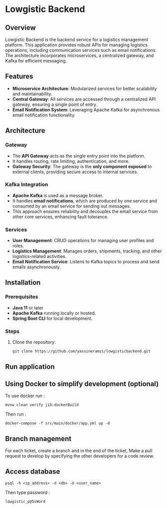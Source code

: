 # Lowgistic Backend

## Overview
Lowgistic Backend is the backend service for a logistics management platform. This application provides robust APIs for managing logistics operations, including communication services such as email notifications. The architecture incorporates microservices, a centralized gateway, and Kafka for efficient messaging.

## Features
- **Microservice Architecture**: Modularized services for better scalability and maintainability.
- **Central Gateway**: All services are accessed through a centralized API gateway, ensuring a single point of entry.
- **Email Notification System**: Leveraging Apache Kafka for asynchronous email notification functionality.

## Architecture

### Gateway
- The **API Gateway** acts as the single entry point into the platform.
- It handles routing, rate limiting, authentication, and more.
- **Gateway Security**: The gateway is the **only component exposed** to external clients, providing secure access to internal services.

### Kafka Integration
- **Apache Kafka** is used as a message broker.
- It handles **email notifications**, which are produced by one service and consumed by an email service for sending out messages.
- This approach ensures reliability and decouples the email service from other core services, enhancing fault tolerance.

### Services
- **User Management**: CRUD operations for managing user profiles and roles.
- **Logistics Management**: Manages orders, shipments, tracking, and other logistics-related activities.
- **Email Notification Service**: Listens to Kafka topics to process and send emails asynchronously.

## Installation

### Prerequisites
- **Java 11** or later
- **Apache Kafka** running locally or hosted.
- **Spring Boot CLI** for local development.

### Steps
1. Clone the repository:
   ```bash
   git clone https://github.com/yassineramzi/lowgisticbackend.git

## Run application

## Using Docker to simplify development (optional)

To use docker run :

    mvnw clean verify jib:dockerBuild

Then run :

    docker-compose -f src/main/docker/app.yml up -d

## Branch management 

For each ticket, create a branch and in the end of the ticket, 
Make a pull request to develop by specifying the other developers for a code review.

## Access database

    psql -h <ip_address> -d <db> -U <user_name>

Then type password :

    lowgistic_p@5sWord
